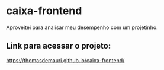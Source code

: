 # caixa-frontend

Aproveitei para analisar meu desempenho com um projetinho. 

## Link para acessar o projeto: 
https://thomasdemauri.github.io/caixa-frontend/ 
